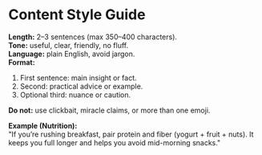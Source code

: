 # Content Style Guide

**Length:** 2–3 sentences (max 350–400 characters).  
**Tone:** useful, clear, friendly, no fluff.  
**Language:** plain English, avoid jargon.  
**Format:**

1. First sentence: main insight or fact.
2. Second: practical advice or example.
3. Optional third: nuance or caution.

**Do not:** use clickbait, miracle claims, or more than one emoji.

**Example (Nutrition):**  
"If you’re rushing breakfast, pair protein and fiber (yogurt + fruit + nuts). It keeps you full longer and helps you avoid mid-morning snacks."
